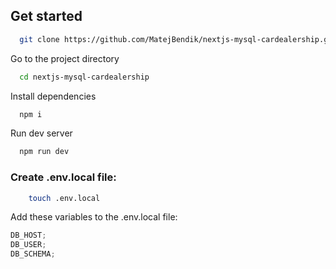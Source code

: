 ## Get started

```bash
  git clone https://github.com/MatejBendik/nextjs-mysql-cardealership.git
```

Go to the project directory

```bash
  cd nextjs-mysql-cardealership
```

Install dependencies

```bash
  npm i
```

Run dev server

```bash
  npm run dev
```

### Create .env.local file:

```bash
    touch .env.local
```

Add these variables to the .env.local file:

```js
DB_HOST;
DB_USER;
DB_SCHEMA;
```
